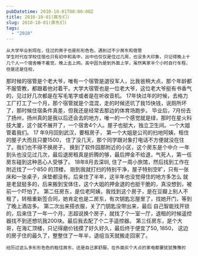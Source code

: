 ```yaml
---
pubDatetime: 2010-10-01T00:00:00Z
title: 2010-10-01(房东们)
slug: 2010-10-01(房东们)
tags:
  - "2010"
---
```


    从大学毕业到现在，住过的房子也是形形色色，遇到过不少房东和宿管
    学生时代在学校住宿也只有初中和高中，出中也仅仅是住过几周，也没多大印象，只记得晚上十几个人一个宿舍睡不着觉，晚上去上网。高中因为是到外面上学，虽然离家半个小时自行车程，但是还是住校，

那时候的宿管是个老大爷，唯有一个宿管是退役军人，比我爸稍大点，那个年龄都不服管教，都跟着他对着干。大学大宿管也是一位老大爷，这位老大爷挺有书香气的，见过好几次都是在写毛笔字或者是在听收音机。
17年快过年的时候，去格力工厂打工了一个月，那个宿管就是个混混，走的时候还坑了我15快钱，说厕所坏了，那时候住宿条件真差，但我还是经常去那边的体育场跑步。
毕业后，7月份去了扬州，扬州真的是我以后还会去的地方，唯一的一个感觉就是绿，那时在星火科技大厦，这个就不展开了，一个宿舍4个人。屋子也挺大，独立卫生间。一个大姐管着我们。
17 年9月回到武汉，要租房子， 第一个大姐是公司的扫地阿姨，租住的屋子大而且只要1500， 住了没几天，那个同学跟对象打电话不方便就没在住了。我们也不得不换房子， 换到了软件园那附近的小区，这个房东是个中介
一年到头也没见过几次，最后退房租真是折腾的够，最后押金不给退，气死人，第一任房东碰到这种恶心人受够了。
18年8月去深圳, 住了一周小旅馆，然后找到工作在附近找了一个850 的顶楼， 刚到我就打扫的特别干净，屋子特别空旷，只有一张床和一张桌子，床垫都没有。后来住了半年，这半年也没觉得住的地方多怎么
就是老鼠挺多的，后来搬到宝体住，这个大姐的押金退的也挺干脆的，真没想到，被前一个吓怕了。
第二任房东，是位老阿姨，我找到这个房子，是在豆瓣上别人不租了，转租重新签合同，她肯定也是二房东，有次钥匙忘屋里了，找她开门，等到了晚上酒店多。 第二次出来搭衣服，关了门钥匙没带出来，最后
自己智能找开锁的，后来住了一年一个月，志超说换个房子，就找了个一室一厅，退租的时候遥控器找不到还想坑我200块。最后我去配了个二手遥控器。
第三任房东，是个大哥，在海汇顶楼，只记得磨价钱摸了好久好久，最后终于便宜了50, 1850， 这边的房子住的最久了，整整住了一年半，退组当天就搬走回家了。

    经历过这么多形形色色的租住房东，还是自己家舒服，在外面买个大点的家电都要犹犹豫豫的

